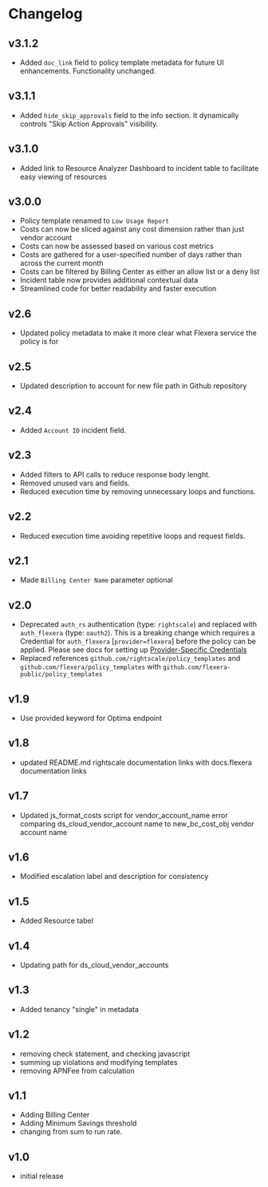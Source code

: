 # Changelog

## v3.1.2

- Added `doc_link` field to policy template metadata for future UI enhancements. Functionality unchanged.

## v3.1.1

- Added `hide_skip_approvals` field to the info section. It dynamically controls "Skip Action Approvals" visibility.

## v3.1.0

- Added link to Resource Analyzer Dashboard to incident table to facilitate easy viewing of resources

## v3.0.0

- Policy template renamed to `Low Usage Report`
- Costs can now be sliced against any cost dimension rather than just vendor account
- Costs can now be assessed based on various cost metrics
- Costs are gathered for a user-specified number of days rather than across the current month
- Costs can be filtered by Billing Center as either an allow list or a deny list
- Incident table now provides additional contextual data
- Streamlined code for better readability and faster execution

## v2.6

- Updated policy metadata to make it more clear what Flexera service the policy is for

## v2.5

- Updated description to account for new file path in Github repository

## v2.4

- Added `Account ID` incident field.

## v2.3

- Added filters to API calls to reduce response body lenght.
- Removed unused vars and fields.
- Reduced execution time by removing unnecessary loops and functions.

## v2.2

- Reduced execution time avoiding repetitive loops and request fields.

## v2.1

- Made `Billing Center Name` parameter optional

## v2.0

- Deprecated `auth_rs` authentication (type: `rightscale`) and replaced with `auth_flexera` (type: `oauth2`).  This is a breaking change which requires a Credential for `auth_flexera` [`provider=flexera`] before the policy can be applied.  Please see docs for setting up [Provider-Specific Credentials](https://docs.flexera.com/flexera/EN/Automation/ProviderCredentials.htm)
- Replaced references `github.com/rightscale/policy_templates` and `github.com/flexera/policy_templates` with `github.com/flexera-public/policy_templates`

## v1.9

- Use provided keyword for Optima endpoint

## v1.8

- updated README.md rightscale documentation links with docs.flexera documentation links

## v1.7

- Updated js_format_costs script for vendor_account_name error comparing ds_cloud_vendor_account name to new_bc_cost_obj vendor account name

## v1.6

- Modified escalation label and description for consistency

## v1.5

- Added Resource tabel

## v1.4

- Updating path for ds_cloud_vendor_accounts

## v1.3

- Added tenancy "single" in metadata

## v1.2

- removing check statement, and checking javascript
- summing up violations and modifying templates
- removing APNFee from calculation

## v1.1

- Adding Billing Center
- Adding Minimum Savings threshold
- changing from sum to run rate.

## v1.0

- initial release
